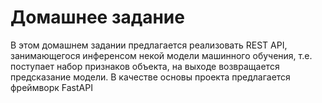 # Домашнее задание
В этом домашнем задании предлагается реализовать REST API, занимающегося инференсом некой модели машинного обучения, т.е. поступает набор признаков объекта, на выходе возвращается предсказание модели. В качестве основы проекта предлагается фреймворк FastAPI
